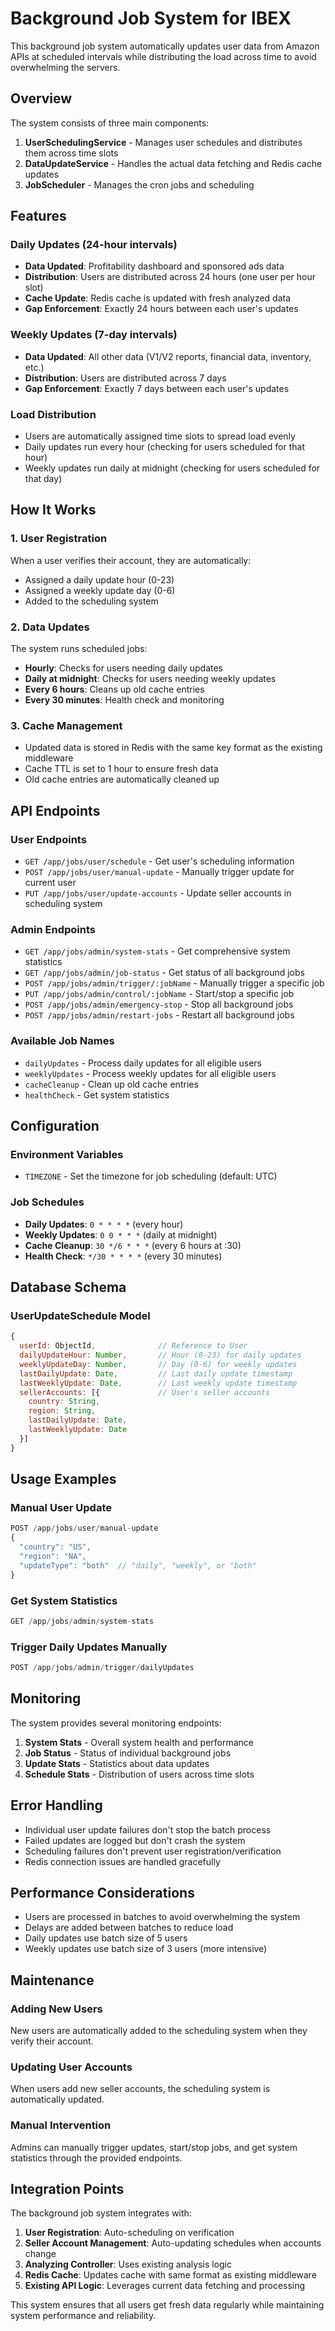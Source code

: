 # Background Job System for IBEX

This background job system automatically updates user data from Amazon APIs at scheduled intervals while distributing the load across time to avoid overwhelming the servers.

## Overview

The system consists of three main components:

1. **UserSchedulingService** - Manages user schedules and distributes them across time slots
2. **DataUpdateService** - Handles the actual data fetching and Redis cache updates
3. **JobScheduler** - Manages the cron jobs and scheduling

## Features

### Daily Updates (24-hour intervals)
- **Data Updated**: Profitability dashboard and sponsored ads data
- **Distribution**: Users are distributed across 24 hours (one user per hour slot)
- **Cache Update**: Redis cache is updated with fresh analyzed data
- **Gap Enforcement**: Exactly 24 hours between each user's updates

### Weekly Updates (7-day intervals)  
- **Data Updated**: All other data (V1/V2 reports, financial data, inventory, etc.)
- **Distribution**: Users are distributed across 7 days
- **Gap Enforcement**: Exactly 7 days between each user's updates

### Load Distribution
- Users are automatically assigned time slots to spread load evenly
- Daily updates run every hour (checking for users scheduled for that hour)
- Weekly updates run daily at midnight (checking for users scheduled for that day)

## How It Works

### 1. User Registration
When a user verifies their account, they are automatically:
- Assigned a daily update hour (0-23)
- Assigned a weekly update day (0-6)
- Added to the scheduling system

### 2. Data Updates
The system runs scheduled jobs:
- **Hourly**: Checks for users needing daily updates
- **Daily at midnight**: Checks for users needing weekly updates
- **Every 6 hours**: Cleans up old cache entries
- **Every 30 minutes**: Health check and monitoring

### 3. Cache Management
- Updated data is stored in Redis with the same key format as the existing middleware
- Cache TTL is set to 1 hour to ensure fresh data
- Old cache entries are automatically cleaned up

## API Endpoints

### User Endpoints
- `GET /app/jobs/user/schedule` - Get user's scheduling information
- `POST /app/jobs/user/manual-update` - Manually trigger update for current user
- `PUT /app/jobs/user/update-accounts` - Update seller accounts in scheduling system

### Admin Endpoints
- `GET /app/jobs/admin/system-stats` - Get comprehensive system statistics
- `GET /app/jobs/admin/job-status` - Get status of all background jobs
- `POST /app/jobs/admin/trigger/:jobName` - Manually trigger a specific job
- `PUT /app/jobs/admin/control/:jobName` - Start/stop a specific job
- `POST /app/jobs/admin/emergency-stop` - Stop all background jobs
- `POST /app/jobs/admin/restart-jobs` - Restart all background jobs

### Available Job Names
- `dailyUpdates` - Process daily updates for all eligible users
- `weeklyUpdates` - Process weekly updates for all eligible users
- `cacheCleanup` - Clean up old cache entries
- `healthCheck` - Get system statistics

## Configuration

### Environment Variables
- `TIMEZONE` - Set the timezone for job scheduling (default: UTC)

### Job Schedules
- **Daily Updates**: `0 * * * *` (every hour)
- **Weekly Updates**: `0 0 * * *` (daily at midnight)
- **Cache Cleanup**: `30 */6 * * *` (every 6 hours at :30)
- **Health Check**: `*/30 * * * *` (every 30 minutes)

## Database Schema

### UserUpdateSchedule Model
```javascript
{
  userId: ObjectId,              // Reference to User
  dailyUpdateHour: Number,       // Hour (0-23) for daily updates
  weeklyUpdateDay: Number,       // Day (0-6) for weekly updates
  lastDailyUpdate: Date,         // Last daily update timestamp
  lastWeeklyUpdate: Date,        // Last weekly update timestamp
  sellerAccounts: [{             // User's seller accounts
    country: String,
    region: String,
    lastDailyUpdate: Date,
    lastWeeklyUpdate: Date
  }]
}
```

## Usage Examples

### Manual User Update
```javascript
POST /app/jobs/user/manual-update
{
  "country": "US",
  "region": "NA",
  "updateType": "both"  // "daily", "weekly", or "both"
}
```

### Get System Statistics
```javascript
GET /app/jobs/admin/system-stats
```

### Trigger Daily Updates Manually
```javascript
POST /app/jobs/admin/trigger/dailyUpdates
```

## Monitoring

The system provides several monitoring endpoints:

1. **System Stats** - Overall system health and performance
2. **Job Status** - Status of individual background jobs
3. **Update Stats** - Statistics about data updates
4. **Schedule Stats** - Distribution of users across time slots

## Error Handling

- Individual user update failures don't stop the batch process
- Failed updates are logged but don't crash the system
- Scheduling failures don't prevent user registration/verification
- Redis connection issues are handled gracefully

## Performance Considerations

- Users are processed in batches to avoid overwhelming the system
- Delays are added between batches to reduce load
- Daily updates use batch size of 5 users
- Weekly updates use batch size of 3 users (more intensive)

## Maintenance

### Adding New Users
New users are automatically added to the scheduling system when they verify their account.

### Updating User Accounts
When users add new seller accounts, the scheduling system is automatically updated.

### Manual Intervention
Admins can manually trigger updates, start/stop jobs, and get system statistics through the provided endpoints.

## Integration Points

The background job system integrates with:

1. **User Registration**: Auto-scheduling on verification
2. **Seller Account Management**: Auto-updating schedules when accounts change
3. **Analyzing Controller**: Uses existing analysis logic
4. **Redis Cache**: Updates cache with same format as existing middleware
5. **Existing API Logic**: Leverages current data fetching and processing

This system ensures that all users get fresh data regularly while maintaining system performance and reliability. 